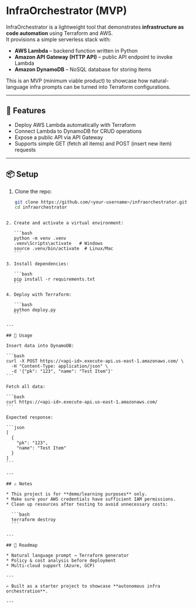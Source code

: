 
# InfraOrchestrator (MVP)

InfraOrchestrator is a lightweight tool that demonstrates **infrastructure as code automation** using Terraform and AWS.  
It provisions a simple serverless stack with:

- **AWS Lambda** – backend function written in Python  
- **Amazon API Gateway (HTTP API)** – public API endpoint to invoke Lambda  
- **Amazon DynamoDB** – NoSQL database for storing items  

This is an MVP (minimum viable product) to showcase how natural-language infra prompts can be turned into Terraform configurations.

---

## 🚀 Features
- Deploy AWS Lambda automatically with Terraform  
- Connect Lambda to DynamoDB for CRUD operations  
- Expose a public API via API Gateway  
- Supports simple GET (fetch all items) and POST (insert new item) requests  

---

## 📦 Setup

1. Clone the repo:
   ```bash
   git clone https://github.com/<your-username>/infraorchestrator.git
   cd infraorchestrator
````

2. Create and activate a virtual environment:

   ```bash
   python -m venv .venv
   .venv\Scripts\activate   # Windows
   source .venv/bin/activate  # Linux/Mac
   ```

3. Install dependencies:

   ```bash
   pip install -r requirements.txt
   ```

4. Deploy with Terraform:

   ```bash
   python deploy.py
   ```

---

## 🔑 Usage

Insert data into DynamoDB:

```bash
curl -X POST https://<api-id>.execute-api.us-east-1.amazonaws.com/ \
  -H "Content-Type: application/json" \
  -d '{"pk": "123", "name": "Test Item"}'
```

Fetch all data:

```bash
curl https://<api-id>.execute-api.us-east-1.amazonaws.com/
```

Expected response:

```json
[
  {
    "pk": "123",
    "name": "Test Item"
  }
]
```

---

## ⚠️ Notes

* This project is for **demo/learning purposes** only.
* Make sure your AWS credentials have sufficient IAM permissions.
* Clean up resources after testing to avoid unnecessary costs:

  ```bash
  terraform destroy
  ```

---

## 📌 Roadmap

* Natural language prompt → Terraform generator
* Policy & cost analysis before deployment
* Multi-cloud support (Azure, GCP)

---

✍️ Built as a starter project to showcase **autonomous infra orchestration**.

---

